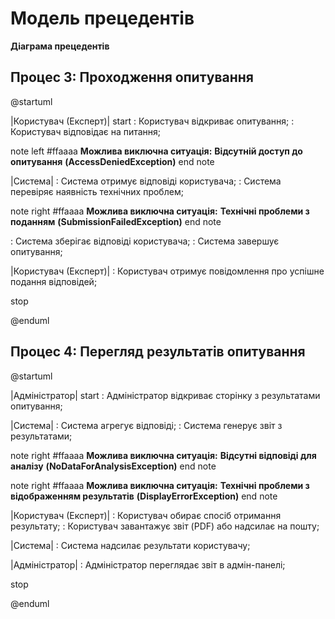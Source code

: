# Модель прецедентів



**Діаграма прецедентів**

</center>

## Процес 3: Проходження опитування
@startuml

|Користувач (Експерт)|
start
: Користувач відкриває опитування;
: Користувач відповідає на питання;

note left #ffaaaa
    <b>Можлива виключна ситуація:</b>
    <b>Відсутній доступ до опитування</b>
    <b>(AccessDeniedException)</b>
end note

|Система|
: Система отримує відповіді користувача;
: Система перевіряє наявність технічних проблем;

note right #ffaaaa
    <b>Можлива виключна ситуація:</b>
    <b>Технічні проблеми з поданням</b>
    <b>(SubmissionFailedException)</b>
end note

: Система зберігає відповіді користувача;
: Система завершує опитування;

|Користувач (Експерт)|
: Користувач отримує повідомлення про успішне подання відповідей;

stop

@enduml

## Процес 4: Перегляд результатів опитування 
@startuml

|Адміністратор|
start
: Адміністратор відкриває сторінку з результатами опитування;

|Система|
: Система агрегує відповіді;
: Система генерує звіт з результатами;

note right #ffaaaa
    <b>Можлива виключна ситуація:</b>
    <b>Відсутні відповіді для аналізу</b>
    <b>(NoDataForAnalysisException)</b>
end note

note right #ffaaaa
    <b>Можлива виключна ситуація:</b>
    <b>Технічні проблеми з відображенням результатів</b>
    <b>(DisplayErrorException)</b>
end note

|Користувач (Експерт)|
: Користувач обирає спосіб отримання результату;
: Користувач завантажує звіт (PDF) або надсилає на пошту;

|Система|
: Система надсилає результати користувачу;

|Адміністратор|
: Адміністратор переглядає звіт в адмін-панелі;

stop

@enduml
